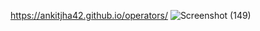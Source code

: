 https://ankitjha42.github.io/operators/
 ![Screenshot (149)](https://github.com/ankitjha42/operators/assets/143383280/9a3f6da0-e5c6-4637-89df-f3848893ff34)
